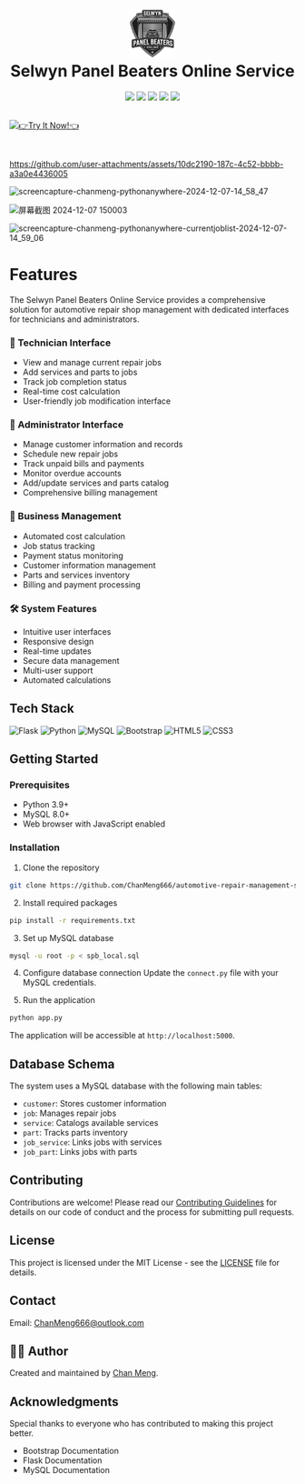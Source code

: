 <div align="center">
 <h1><img src="public/selwyn-panel-beaters-online.svg" width="80px"><br/>Selwyn Panel Beaters Online Service</h1>
 <img src="https://img.shields.io/badge/python-3.9+-blue?style=flat&logo=python&logoColor=white"/>
 <img src="https://img.shields.io/badge/Flask-3.0.1-black?style=flat&logo=flask&logoColor=white"/>
 <img src="https://img.shields.io/badge/MySQL-8.3.0-blue?style=flat&logo=mysql&logoColor=white"/>
 <img src="https://img.shields.io/badge/Bootstrap-5.0-purple?style=flat&logo=bootstrap&logoColor=white"/>
 <img src="https://img.shields.io/badge/License-MIT-brightgreen?style=flat"/>
</div>

<br/>

[![👉Try It Now!👈](https://gradient-svg-generator.vercel.app/api/svg?text=%F0%9F%91%89Try%20It%20Now!%F0%9F%91%88&color=000000&height=60&gradientType=radial&duration=6s&color0=ffffff&template=pride-rainbow)](https://chanmeng.pythonanywhere.com/)

<br/>

https://github.com/user-attachments/assets/10dc2190-187c-4c52-bbbb-a3a0e4436005


![screencapture-chanmeng-pythonanywhere-2024-12-07-14_58_47](https://github.com/user-attachments/assets/fc5e01b6-380d-492d-9961-68c3d1f0dfff)

![屏幕截图 2024-12-07 150003](https://github.com/user-attachments/assets/b5d1eec3-88db-45ed-aaea-74c1bc8dfb13)

![screencapture-chanmeng-pythonanywhere-currentjoblist-2024-12-07-14_59_06](https://github.com/user-attachments/assets/8ec92d9a-c896-4471-9a60-3af579c57875)

# Features
The Selwyn Panel Beaters Online Service provides a comprehensive solution for automotive repair shop management with dedicated interfaces for technicians and administrators.

### 🔧 Technician Interface
- View and manage current repair jobs
- Add services and parts to jobs
- Track job completion status
- Real-time cost calculation
- User-friendly job modification interface

### 👥 Administrator Interface
- Manage customer information and records
- Schedule new repair jobs
- Track unpaid bills and payments
- Monitor overdue accounts
- Add/update services and parts catalog
- Comprehensive billing management

### 💼 Business Management
- Automated cost calculation
- Job status tracking
- Payment status monitoring
- Customer information management
- Parts and services inventory
- Billing and payment processing

### 🛠️ System Features
- Intuitive user interfaces
- Responsive design
- Real-time updates
- Secure data management
- Multi-user support
- Automated calculations

## Tech Stack
![Flask](https://img.shields.io/badge/flask-%23000.svg?style=for-the-badge&logo=flask&logoColor=white)
![Python](https://img.shields.io/badge/python-%2314354C.svg?style=for-the-badge&logo=python&logoColor=white)
![MySQL](https://img.shields.io/badge/mysql-%2300f.svg?style=for-the-badge&logo=mysql&logoColor=white)
![Bootstrap](https://img.shields.io/badge/bootstrap-%23563D7C.svg?style=for-the-badge&logo=bootstrap&logoColor=white)
![HTML5](https://img.shields.io/badge/html5-%23E34F26.svg?style=for-the-badge&logo=html5&logoColor=white)
![CSS3](https://img.shields.io/badge/css3-%231572B6.svg?style=for-the-badge&logo=css3&logoColor=white)

## Getting Started

### Prerequisites
- Python 3.9+
- MySQL 8.0+
- Web browser with JavaScript enabled

### Installation
1. Clone the repository
```bash
git clone https://github.com/ChanMeng666/automotive-repair-management-system.git
```

2. Install required packages
```bash
pip install -r requirements.txt
```

3. Set up MySQL database
```bash
mysql -u root -p < spb_local.sql
```

4. Configure database connection
Update the `connect.py` file with your MySQL credentials.

5. Run the application
```bash
python app.py
```

The application will be accessible at `http://localhost:5000`.

## Database Schema

The system uses a MySQL database with the following main tables:
- `customer`: Stores customer information
- `job`: Manages repair jobs
- `service`: Catalogs available services
- `part`: Tracks parts inventory
- `job_service`: Links jobs with services
- `job_part`: Links jobs with parts

## Contributing
Contributions are welcome! Please read our [Contributing Guidelines](CODE_OF_CONDUCT.md) for details on our code of conduct and the process for submitting pull requests.

## License
This project is licensed under the MIT License - see the [LICENSE](LICENSE) file for details.

## Contact
Email: ChanMeng666@outlook.com

## 🙋‍♀ Author

Created and maintained by [Chan Meng](https://github.com/ChanMeng666).

## Acknowledgments
Special thanks to everyone who has contributed to making this project better.

- Bootstrap Documentation
- Flask Documentation
- MySQL Documentation
